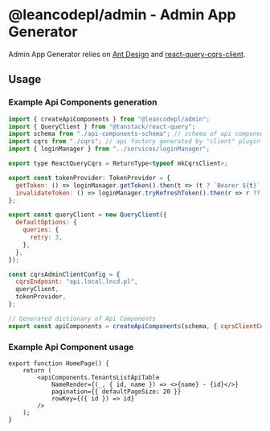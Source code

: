 # @leancodepl/admin - Admin App Generator

Admin App Generator relies on [Ant Design](https://ant.design/) and
[react-query-cqrs-client](https://github.com/leancodepl/js_corelibrary/tree/main/packages/cqrs-clients/react-query-cqrs-client).

## Usage

### Example Api Components generation

```js
import { createApiComponents } from "@leancodepl/admin";
import { QueryClient } from "@tanstack/react-query";
import schema from "./api-components-schema"; // schema of api components generated by "admin" plugin
import cqrs from "./cqrs"; // api factory generated by "client" plugin
import { loginManager } from "../services/loginManager";

export type ReactQueryCqrs = ReturnType<typeof mkCqrsClient>;

export const tokenProvider: TokenProvider = {
  getToken: () => loginManager.getToken().then(t => (t ? `Bearer ${t}` : undefined)),
  invalidateToken: () => loginManager.tryRefreshToken().then(r => r ?? false),
};

export const queryClient = new QueryClient({
  defaultOptions: {
    queries: {
      retry: 3,
    },
  },
});

const cqrsAdminClientConfig = {
  cqrsEndpoint: "api.local.lncd.pl",
  queryClient,
  tokenProvider,
};

// Generated dictionary of Api Components
export const apiComponents = createApiComponents(schema, { cqrsClientConfig: cqrsAdminClientConfig, cqrs });
```

### Example Api Component usage

```
export function HomePage() {
    return (
        <apiComponents.TenantsListApiTable
            NameRender={(_, { id, name }) => <>{name} - {id}</>}
            pagination={{ defaultPageSize: 20 }}
            rowKey={({ id }) => id}
        />
    );
}
```
